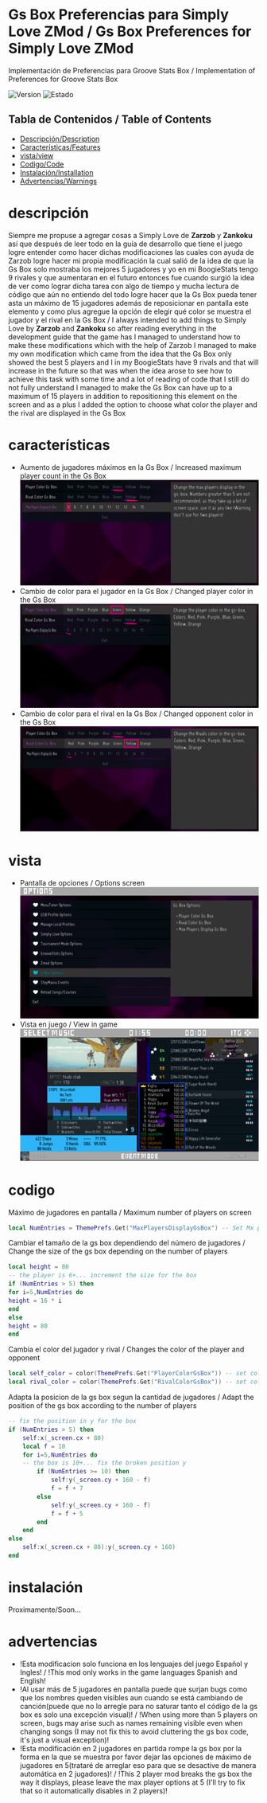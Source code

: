 # Gs Box Preferencias para Simply Love ZMod / Gs Box Preferences for Simply Love ZMod
Implementación de Preferencias para Groove Stats Box / Implementation of Preferences for Groove Stats Box

![Version](https://img.shields.io/badge/Versi%C3%B3n%2FVersion-1.0-blue)
![Estado](https://img.shields.io/badge/Estado%2FStatus-Activo%2FActive-green)

## Tabla de Contenidos / Table of Contents
- [Descripción/Description](#descripción)
- [Características/Features](#características)
- [vista/view](#vista)
- [Codigo/Code](#codigo)
- [Instalación/Installation](#instalación)
- [Advertencias/Warnings](#advertencias)

# descripción
Siempre me propuse a agregar cosas a Simply Love de **Zarzob** y **Zankoku** así que después de leer todo en la guía de desarrollo que tiene el juego logre entender como hacer dichas modificaciones las cuales con ayuda de Zarzob logre hacer mi propia modificación la cual salió de la idea de que la Gs Box solo mostraba los mejores 5 jugadores y yo en mi BoogieStats tengo 9 rivales y que aumentaran en el futuro entonces fue cuando surgió la idea de ver como lograr dicha tarea con algo de tiempo y mucha lectura de código que aún no entiendo del todo logre hacer que la Gs Box pueda tener asta un máximo de 15 jugadores además de reposicionar en pantalla este elemento y como plus agregue la opción de elegir qué color se muestra el jugador y el rival en la Gs Box / I always intended to add things to Simply Love by **Zarzob** and **Zankoku** so after reading everything in the development guide that the game has I managed to understand how to make these modifications which with the help of Zarzob I managed to make my own modification which came from the idea that the Gs Box only showed the best 5 players and I in my BoogieStats have 9 rivals and that will increase in the future so that was when the idea arose to see how to achieve this task with some time and a lot of reading of code that I still do not fully understand I managed to make the Gs Box can have up to a maximum of 15 players in addition to repositioning this element on the screen and as a plus I added the option to choose what color the player and the rival are displayed in the Gs Box

# características
- Aumento de jugadores máximos en la Gs Box / Increased maximum player count in the Gs Box
![Preferencia-1](Images/MaxPlayerPrefs.png)
- Cambio de color para el jugador en la Gs Box / Changed player color in the Gs Box
![Preferencia-2](Images/PlayerColorPrefs.png)
- Cambio de color para el rival en la Gs Box / Changed opponent color in the Gs Box
![Preferencia-3](Images/RivalColorPrefs.png)

# vista
- Pantalla de opciones / Options screen
![Vista De Opciones](Images/Opcions.png)
- Vista en juego / View in game
![Vista en Juego](Images/ViewFlash.png)

# codigo
Máximo de jugadores en pantalla / Maximum number of players on screen
```lua
local NumEntries = ThemePrefs.Get("MaxPlayersDisplayGsBox") -- Set Mx players 5-15
```
Cambiar el tamaño de la gs box dependiendo del número de jugadores / Change the size of the gs box depending on the number of players
```lua
local height = 80
-- the player is 6+... increment the size for the box
if (NumEntries > 5) then
for i=5,NumEntries do
height = 16 * i
end
else
height = 80
end
```
Cambia el color del jugador y rival / Changes the color of the player and opponent
```lua
local self_color = color(ThemePrefs.Get("PlayerColorGsBox")) -- set color player
local rival_color = color(ThemePrefs.Get("RivalColorGsBox")) -- set color rival
```
Adapta la posicion de la gs box segun la cantidad de jugadores / Adapt the position of the gs box according to the number of players
```lua
-- fix the position in y for the box
if (NumEntries > 5) then
	self:x(_screen.cx + 80)
	local f = 10
	for i=5,NumEntries do
	-- the box is 10+... fix the broken position y
		if (NumEntries >= 10) then
			self:y(_screen.cy + 160 - f)
			f = f + 7
		else
			self:y(_screen.cy + 160 - f)
			f = f + 5
		end
	end
else
	self:x(_screen.cx + 80):y(_screen.cy + 160)
end
```

# instalación
Proximamente/Soon...

# advertencias
- !Esta modificacion solo funciona en los lenguajes del juego Español y Ingles! / !This mod only works in the game languages Spanish and English!
- !Al usar más de 5 jugadores en pantalla puede que surjan bugs como que los nombres queden visibles aun cuando se está cambiando de canción(puede que no lo arregle para no saturar tanto el código de la gs box es solo una excepción visual)! / !When using more than 5 players on screen, bugs may arise such as names remaining visible even when changing songs (I may not fix this to avoid cluttering the gs box code, it's just a visual exception)!
- !Esta modificación en 2 jugadores en partida rompe la gs box por la forma en la que se muestra por favor dejar las opciones de máximo de jugadores en 5(trataré de arreglar eso para que se desactive de manera automática en 2 jugadores)! / !This 2 player mod breaks the gs box the way it displays, please leave the max player options at 5 (I'll try to fix that so it automatically disables in 2 players)!
